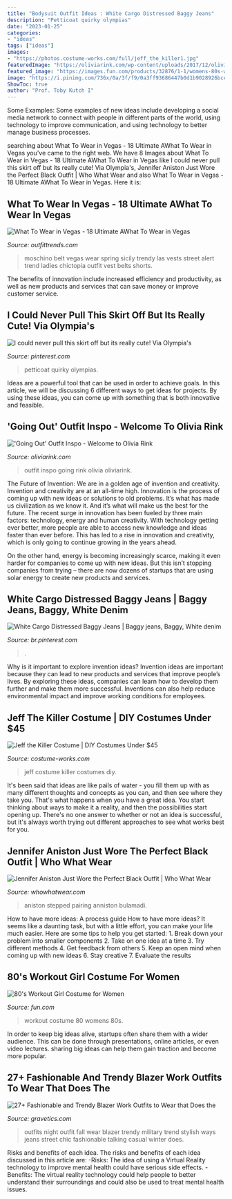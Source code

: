 ```yaml
---
title: "Bodysuit Outfit Ideas : White Cargo Distressed Baggy Jeans"
description: "Petticoat quirky olympias"
date: "2023-01-25"
categories:
- "ideas"
tags: ["ideas"]
images:
- "https://photos.costume-works.com/full/jeff_the_killer1.jpg"
featuredImage: "https://oliviarink.com/wp-content/uploads/2017/12/olivia-rink-24.jpg"
featured_image: "https://images.fun.com/products/32876/1-1/womens-80s-workout-girl-costume.jpg"
image: "https://i.pinimg.com/736x/0a/3f/f9/0a3ff93686447b0d1b9028926bce26ce.jpg"
ShowToc: true
author: "Prof. Toby Kutch I"
---
```



Some Examples:
Some examples of new ideas include developing a social media network to connect with people in different parts of the world, using technology to improve communication, and using technology to better manage business processes.

	

		
searching about What To Wear in Vegas - 18 Ultimate AWhat To Wear in Vegas you've came to the right web. We have 8 Images about What To Wear in Vegas - 18 Ultimate AWhat To Wear in Vegas like I could never pull this skirt off but its really cute! Via Olympia&#039;s, Jennifer Aniston Just Wore the Perfect Black Outfit | Who What Wear and also What To Wear in Vegas - 18 Ultimate AWhat To Wear in Vegas. Here it is:
		
    
## What To Wear In Vegas - 18 Ultimate AWhat To Wear In Vegas

<img loading=lazy src="https://www.outfittrends.com/wp-content/uploads/2016/10/vegas-fashion-1.jpg" onerror="this.onerror=null;this.src='https://tse2.mm.bing.net/th?id=OIP.JK7_raknHb7NChNPKtZvUQAAAA&amp;pid=15.1';" alt="What To Wear in Vegas - 18 Ultimate AWhat To Wear in Vegas">

_Source: outfittrends.com_

>moschino belt vegas wear spring sicily trendy las vests street alert trend ladies chictopia outfit vest belts shorts. 

	

The benefits of innovation include increased efficiency and productivity, as well as new products and services that can save money or improve customer service.

    
## I Could Never Pull This Skirt Off But Its Really Cute! Via Olympia&#039;s

<img loading=lazy src="https://i.pinimg.com/736x/4f/b9/f5/4fb9f535f18f779912ab3faef46ba03d--wearing-glasses-mep.jpg" onerror="this.onerror=null;this.src='https://tse3.mm.bing.net/th?id=OIP.eJ0Y-VnSr7mzZiSAfspqMwHaLH&amp;pid=15.1';" alt="I could never pull this skirt off but its really cute! Via Olympia&#039;s">

_Source: pinterest.com_

>petticoat quirky olympias. 

	

Ideas are a powerful tool that can be used in order to achieve goals. In this article, we will be discussing 6 different ways to get ideas for projects. By using these ideas, you can come up with something that is both innovative and feasible.

    
## &#039;Going Out&#039; Outfit Inspo - Welcome To Olivia Rink

<img loading=lazy src="https://oliviarink.com/wp-content/uploads/2017/12/olivia-rink-24.jpg" onerror="this.onerror=null;this.src='https://tse3.mm.bing.net/th?id=OIP.3-lPq6vaxIZz26aObsaNWQHaLH&amp;pid=15.1';" alt="&#039;Going Out&#039; Outfit Inspo - Welcome to Olivia Rink">

_Source: oliviarink.com_

>outfit inspo going rink olivia oliviarink. 

	

The Future of Invention: We are in a golden age of invention and creativity.
Invention and creativity are at an all-time high. Innovation is the process of coming up with new ideas or solutions to old problems. It’s what has made us civilization as we know it. And it’s what will make us the best for the future.
The recent surge in innovation has been fueled by three main factors: technology, energy and human creativity. With technology getting ever better, more people are able to access new knowledge and ideas faster than ever before. This has led to a rise in innovation and creativity, which is only going to continue growing in the years ahead.

On the other hand, energy is becoming increasingly scarce, making it even harder for companies to come up with new ideas. But this isn’t stopping companies from trying – there are now dozens of startups that are using solar energy to create new products and services.

    
## White Cargo Distressed Baggy Jeans | Baggy Jeans, Baggy, White Denim

<img loading=lazy src="https://i.pinimg.com/736x/0a/3f/f9/0a3ff93686447b0d1b9028926bce26ce.jpg" onerror="this.onerror=null;this.src='https://tse4.mm.bing.net/th?id=OIP.YjHx5dD98dlaY0CphhFvuAHaLz&amp;pid=15.1';" alt="White Cargo Distressed Baggy Jeans | Baggy jeans, Baggy, White denim">

_Source: br.pinterest.com_

>. 

	

Why is it important to explore invention ideas?
Invention ideas are important because they can lead to new products and services that improve people’s lives. By exploring these ideas, companies can learn how to develop them further and make them more successful. Inventions can also help reduce environmental impact and improve working conditions for employees.

    
## Jeff The Killer Costume | DIY Costumes Under $45

<img loading=lazy src="https://photos.costume-works.com/full/jeff_the_killer1.jpg" onerror="this.onerror=null;this.src='https://tse1.mm.bing.net/th?id=OIP.zteMBgdif4W9V1oLjVOVQQHaM2&amp;pid=15.1';" alt="Jeff the Killer Costume | DIY Costumes Under $45">

_Source: costume-works.com_

>jeff costume killer costumes diy. 

	

It's been said that ideas are like pails of water - you fill them up with as many different thoughts and concepts as you can, and then see where they take you. That's what happens when you have a great idea. You start thinking about ways to make it a reality, and then the possibilities start opening up. There's no one answer to whether or not an idea is successful, but it's always worth trying out different approaches to see what works best for you.

    
## Jennifer Aniston Just Wore The Perfect Black Outfit | Who What Wear

<img loading=lazy src="https://cdn.cliqueinc.com/posts/283164/jennifer-aniston-black-outfit-283164-1571302753109-image.700x0c.jpg" onerror="this.onerror=null;this.src='https://tse2.mm.bing.net/th?id=OIP.hAfUbQRU6IFTHve50z_T9wHaLH&amp;pid=15.1';" alt="Jennifer Aniston Just Wore the Perfect Black Outfit | Who What Wear">

_Source: whowhatwear.com_

>aniston stepped pairing anniston bulamadi. 

	

How to have more ideas: A process guide
How to have more ideas? It seems like a daunting task, but with a little effort, you can make your life much easier. Here are some tips to help you get started: 1. Break down your problem into smaller components 2. Take on one idea at a time 3. Try different methods 4. Get feedback from others 5. Keep an open mind when coming up with new ideas 6. Stay creative 7. Evaluate the results 
    
## 80&#039;s Workout Girl Costume For Women

<img loading=lazy src="https://images.fun.com/products/32876/1-1/womens-80s-workout-girl-costume.jpg" onerror="this.onerror=null;this.src='https://tse3.mm.bing.net/th?id=OIP.f-YgFgGie1hd4JwEA77bgwHaKl&amp;pid=15.1';" alt="80&#039;s Workout Girl Costume for Women">

_Source: fun.com_

>workout costume 80 womens 80s. 

	

In order to keep big ideas alive, startups often share them with a wider audience. This can be done through presentations, online articles, or even video lectures. sharing big ideas can help them gain traction and become more popular.

    
## 27+ Fashionable And Trendy Blazer Work Outfits To Wear That Does The

<img loading=lazy src="https://www.gravetics.com/wp-content/uploads/2017/08/Trendy-Blazer-Work-Outfits.jpg" onerror="this.onerror=null;this.src='https://tse2.mm.bing.net/th?id=OIP.-85zmbHG76ZHJBQ5T2oLPQHaLD&amp;pid=15.1';" alt="27+ Fashionable and Trendy Blazer Work Outfits to Wear that Does the">

_Source: gravetics.com_

>outfits night outfit fall wear blazer trendy military trend stylish ways jeans street chic fashionable talking casual winter does. 

	

Risks and benefits of each idea.
The risks and benefits of each idea discussed in this article are: 
-Risks: The idea of using a Virtual Reality technology to improve mental health could have serious side effects.
-Benefits: The virtual reality technology could help people to better understand their surroundings and could also be used to treat mental health issues.

